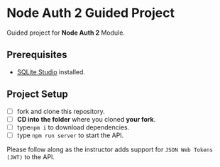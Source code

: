 # Node Auth 2 Guided Project

Guided project for **Node Auth 2** Module.

## Prerequisites

- [SQLite Studio](https://sqlitestudio.pl/index.rvt?act=download) installed.

## Project Setup

- [ ] fork and clone this repository.
- [ ] **CD into the folder** where you cloned **your fork**.
- [ ] type`npm i` to download dependencies.
- [ ] type `npm run server` to start the API.

Please follow along as the instructor adds support for `JSON Web Tokens (JWT)` to the API.
